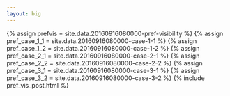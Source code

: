 ```yaml
---
layout: big
---
```

{% assign prefvis = site.data.20160916080000-pref-visibility %}
{% assign pref_case_1_1 = site.data.20160916080000-case-1-1 %}
{% assign pref_case_1_2 = site.data.20160916080000-case-1-2 %}
{% assign pref_case_2_1 = site.data.20160916080000-case-2-1 %}
{% assign pref_case_2_2 = site.data.20160916080000-case-2-2 %}
{% assign pref_case_3_1 = site.data.20160916080000-case-3-1 %}
{% assign pref_case_3_2 = site.data.20160916080000-case-3-2 %}
{% include pref_vis_post.html %}

